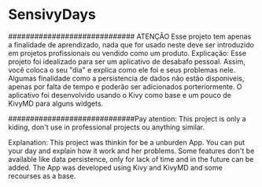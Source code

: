 # SensivyDays
############################# ATENÇÂO
Esse projeto tem apenas a finalidade de aprendizado, nada que for usado neste deve ser introduzido em projetos profissionais ou vendido como um produto.
Explicação:
Esse projeto foi idealizado para ser um aplicativo de desabafo pessoal. Assim, você coloca o seu "dia" e explica como ele foi e seus problemas nele. Algumas finalidade como a persistencia de dados não estão disponiveis, apenas por falta de tempo e poderão ser adicionados porteriormente. O aplicativo foi desenvolvido usando o Kivy como base e um pouco de KivyMD para alguns widgets.


#############################Pay atention:
This project is only a kiding, don't use in professional projects ou anything similar.

Explanation:
This project was thinkin for be a unburden App. You can put your day and explain how it work and her problems. Some features don't be available like data persistence, only for lack of time and in the future can be added. The App was developed using Kivy and KivyMD and some recourses as a base.


